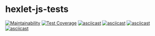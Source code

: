 # hexlet-js-tests
[![Maintainability](https://api.codeclimate.com/v1/badges/c90db697d012b0300bca/maintainability)](https://codeclimate.com/github/prasolovsereja/frontend-project-46/maintainability)
[![Test Coverage](https://api.codeclimate.com/v1/badges/c90db697d012b0300bca/test_coverage)](https://codeclimate.com/github/prasolovsereja/frontend-project-46/test_coverage)
[![asciicast](https://asciinema.org/a/DmH0WU1nron5oRQNPlnQGOFkl.svg)](https://asciinema.org/a/DmH0WU1nron5oRQNPlnQGOFkl)
[![asciicast](https://asciinema.org/a/sTRXfQkAHDalH49VZxuXOMUnT.svg)](https://asciinema.org/a/sTRXfQkAHDalH49VZxuXOMUnT)
[![asciicast](https://asciinema.org/a/G98gPPM90QcSyrOACylfkKX1i.svg)](https://asciinema.org/a/G98gPPM90QcSyrOACylfkKX1i)
[![asciicast](https://asciinema.org/a/OWl4QPCpny32ic0Iz6MwIBgcT.svg)](https://asciinema.org/a/OWl4QPCpny32ic0Iz6MwIBgcT)